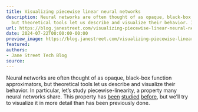 ```yaml
---
title: Visualizing piecewise linear neural networks
description: Neural networks are often thought of as opaque, black-box function approximators,
  but theoretical tools let us describe and visualize their behavior. In part...
url: https://blog.janestreet.com/visualizing-piecewise-linear-neural-networks/
date: 2024-07-22T00:00:00-00:00
preview_image: https://blog.janestreet.com/visualizing-piecewise-linear-neural-networks/./6_1.png
featured:
authors:
- Jane Street Tech Blog
source:
---
```


<p>Neural networks are often thought of as opaque, black-box function approximators, but theoretical tools let us describe and visualize their behavior. In particular, let&rsquo;s study piecewise-linearity, a property many neural networks share. This property has <a href="https://arxiv.org/abs/1312.6098">been</a> <a href="https://arxiv.org/abs/1711.02114">studied</a> <a href="https://arxiv.org/abs/1903.08778">before</a>, but we&rsquo;ll try to visualize it in more detail than has been previously done.&nbsp;</p>


